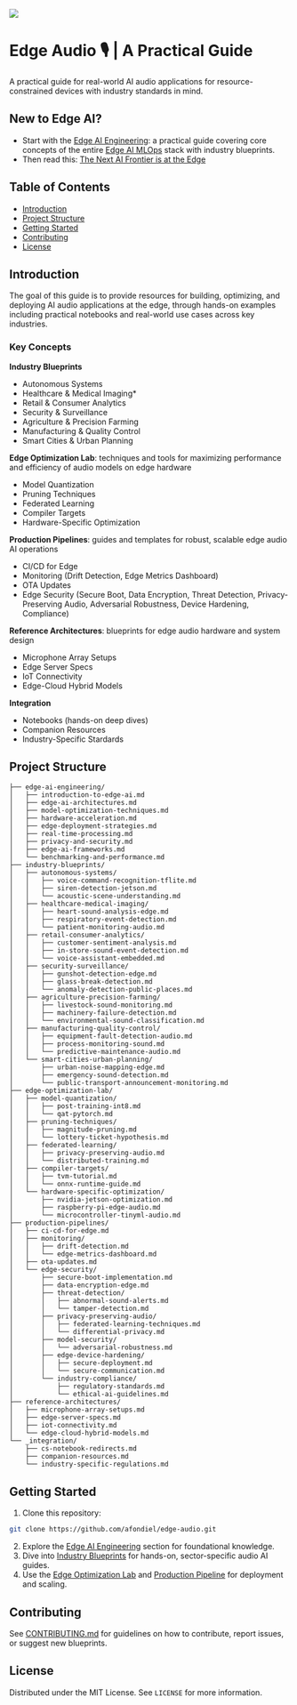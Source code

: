 [![](https://img.shields.io/badge/Contribute-Welcome-green)](./CONTRIBUTING.md)

# Edge Audio :studio_microphone: | A Practical Guide

A practical guide for real-world AI audio applications for resource-constrained devices with industry standards in mind.

## New to Edge AI? 

- Start with the [Edge AI Engineering](https://github.com/afondiel/edge-ai-engineering): a practical guide covering core concepts of the entire [Edge AI MLOps](https://docs.edgeimpulse.com/docs/concepts/edge-ai-fundamentals/what-is-edge-mlops) stack with industry blueprints.
- Then read this: [The Next AI Frontier is at the Edge](https://afondiel.github.io/posts/the-next-ai-frontier-is-at-the-edge/)

## Table of Contents

- [Introduction](#introduction)
- [Project Structure](#project-structure)
- [Getting Started](#getting-started)
- [Contributing](#contributing)
- [License](#license)

## Introduction

The goal of this guide is to provide resources for building, optimizing, and deploying AI audio applications at the edge, through hands-on examples including practical notebooks and real-world use cases across key industries.

### Key Concepts

**Industry Blueprints**
- Autonomous Systems
- Healthcare & Medical Imaging*
- Retail & Consumer Analytics
- Security & Surveillance
- Agriculture & Precision Farming
- Manufacturing & Quality Control
- Smart Cities & Urban Planning

**Edge Optimization Lab**: techniques and tools for maximizing performance and efficiency of audio models on edge hardware
- Model Quantization
- Pruning Techniques
- Federated Learning
- Compiler Targets
- Hardware-Specific Optimization

**Production Pipelines**: guides and templates for robust, scalable edge audio AI operations
- CI/CD for Edge
- Monitoring (Drift Detection, Edge Metrics Dashboard)
- OTA Updates
- Edge Security (Secure Boot, Data Encryption, Threat Detection, Privacy-Preserving Audio, Adversarial Robustness, Device Hardening, Compliance)

**Reference Architectures**: blueprints for edge audio hardware and system design
- Microphone Array Setups
- Edge Server Specs
- IoT Connectivity
- Edge-Cloud Hybrid Models

**Integration**
- Notebooks (hands-on deep dives)
- Companion Resources
- Industry-Specific Stardards

## Project Structure

```
├── edge-ai-engineering/
│   ├── introduction-to-edge-ai.md
│   ├── edge-ai-architectures.md
│   ├── model-optimization-techniques.md
│   ├── hardware-acceleration.md
│   ├── edge-deployment-strategies.md
│   ├── real-time-processing.md
│   ├── privacy-and-security.md
│   ├── edge-ai-frameworks.md
│   └── benchmarking-and-performance.md    
├── industry-blueprints/
│   ├── autonomous-systems/
│   │   ├── voice-command-recognition-tflite.md
│   │   ├── siren-detection-jetson.md
│   │   └── acoustic-scene-understanding.md
│   ├── healthcare-medical-imaging/
│   │   ├── heart-sound-analysis-edge.md
│   │   ├── respiratory-event-detection.md
│   │   └── patient-monitoring-audio.md
│   ├── retail-consumer-analytics/
│   │   ├── customer-sentiment-analysis.md
│   │   ├── in-store-sound-event-detection.md
│   │   └── voice-assistant-embedded.md
│   ├── security-surveillance/
│   │   ├── gunshot-detection-edge.md
│   │   ├── glass-break-detection.md
│   │   └── anomaly-detection-public-places.md
│   ├── agriculture-precision-farming/
│   │   ├── livestock-sound-monitoring.md
│   │   ├── machinery-failure-detection.md
│   │   └── environmental-sound-classification.md
│   ├── manufacturing-quality-control/
│   │   ├── equipment-fault-detection-audio.md
│   │   ├── process-monitoring-sound.md
│   │   └── predictive-maintenance-audio.md
│   └── smart-cities-urban-planning/
│       ├── urban-noise-mapping-edge.md
│       ├── emergency-sound-detection.md
│       └── public-transport-announcement-monitoring.md
├── edge-optimization-lab/
│   ├── model-quantization/
│   │   ├── post-training-int8.md
│   │   └── qat-pytorch.md
│   ├── pruning-techniques/
│   │   ├── magnitude-pruning.md
│   │   └── lottery-ticket-hypothesis.md
│   ├── federated-learning/
│   │   ├── privacy-preserving-audio.md
│   │   └── distributed-training.md
│   ├── compiler-targets/
│   │   ├── tvm-tutorial.md
│   │   └── onnx-runtime-guide.md
│   └── hardware-specific-optimization/
│       ├── nvidia-jetson-optimization.md
│       ├── raspberry-pi-edge-audio.md
│       └── microcontroller-tinyml-audio.md
├── production-pipelines/
│   ├── ci-cd-for-edge.md
│   ├── monitoring/
│   │   ├── drift-detection.md
│   │   └── edge-metrics-dashboard.md
│   ├── ota-updates.md
│   └── edge-security/
│       ├── secure-boot-implementation.md
│       ├── data-encryption-edge.md
│       ├── threat-detection/
│       │   ├── abnormal-sound-alerts.md
│       │   └── tamper-detection.md
│       ├── privacy-preserving-audio/
│       │   ├── federated-learning-techniques.md
│       │   └── differential-privacy.md
│       ├── model-security/
│       │   └── adversarial-robustness.md
│       ├── edge-device-hardening/
│       │   ├── secure-deployment.md
│       │   └── secure-communication.md
│       └── industry-compliance/
│           ├── regulatory-standards.md
│           └── ethical-ai-guidelines.md
├── reference-architectures/
│   ├── microphone-array-setups.md
│   ├── edge-server-specs.md
│   ├── iot-connectivity.md
│   └── edge-cloud-hybrid-models.md
└── _integration/
    ├── cs-notebook-redirects.md
    ├── companion-resources.md
    └── industry-specific-regulations.md
```

## Getting Started
1. Clone this repository:
```bash
git clone https://github.com/afondiel/edge-audio.git
```
2. Explore the [Edge AI Engineering](#edge-ai-engineering) section for foundational knowledge.
3. Dive into [Industry Blueprints](#key-concepts) for hands-on, sector-specific audio AI guides.
4. Use the [Edge Optimization Lab](#key-concepts)  and [Production Pipeline](#key-concepts) for deployment and scaling.

## Contributing

See [CONTRIBUTING.md](CONTRIBUTING.md) for guidelines on how to contribute, report issues, or suggest new blueprints.

## License

Distributed under the MIT License. See `LICENSE` for more information.
